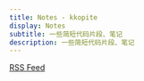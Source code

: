 ```yaml
---
title: Notes - kkopite
display: Notes
subtitle: 一些简短代码片段、笔记
description: 一些简短代码片段、笔记
---
```


[RSS Feed](https://kkopite.nc/notes/feed.xml)


